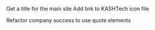 Get a title for the main site
Add link to KASHTech icon file

Refactor company success to use quote elements
